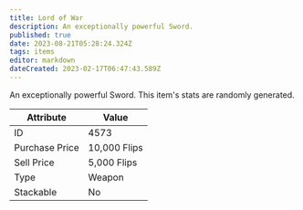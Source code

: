 ```yaml
---
title: Lord of War
description: An exceptionally powerful Sword.
published: true
date: 2023-08-21T05:28:24.324Z
tags: items
editor: markdown
dateCreated: 2023-02-17T06:47:43.589Z
---
```


An exceptionally powerful Sword. This item's stats are randomly generated.

|Attribute|Value|
|-|-|
|ID|4573|
|Purchase Price|10,000 Flips|
|Sell Price|5,000 Flips|
|Type|Weapon|
|Stackable|No|

